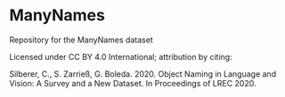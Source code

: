 # ManyNames

Repository for the ManyNames dataset

Licensed under CC BY 4.0 International; attribution by citing:

Silberer, C., S. Zarrieß, G. Boleda. 2020. Object Naming in Language and Vision: A Survey and a New Dataset. In Proceedings of LREC 2020. 
